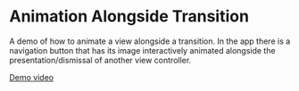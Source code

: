 # Animation Alongside Transition

A demo of how to animate a view alongside a transition. In the app there is a navigation button that has its image interactively animated alongside the presentation/dismissal of another view controller.

[Demo video](https://user-images.githubusercontent.com/1377564/113495291-f585f600-9533-11eb-86ac-3bc16d12fb78.mp4)

